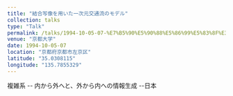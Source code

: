 ```yaml
---
title: "結合写像を用いた一次元交通流のモデル"
collection: talks
type: "Talk"
permalink: /talks/1994-10-05-07-%E7%B5%90%E5%90%88%E5%86%99%E5%83%8F%E3%82%92%E7%94%A8%E3%81%84%E3%81%9F%E4%B8%80%E6%AC%A1%E5%85%83%E4%BA%A4%E9%80%9A%E6%B5%81%E3%81%AE%E3%83%A2%E3%83%87%E3%83%AB
venue: "京都大学"
date: 1994-10-05-07
location: "京都府京都市左京区"
latitude: "35.0308115"
longitude: "135.7855329"
---
```


複雑系 -- 内から外へと、外から内への情報生成 --日本
